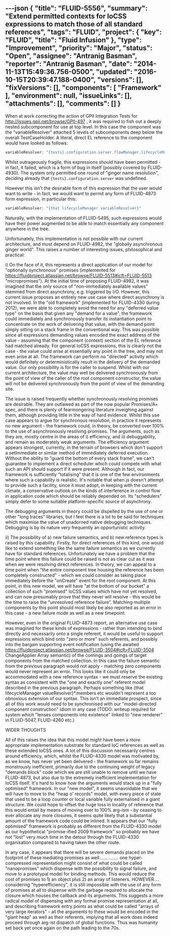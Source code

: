 ---json
{
  "title": "FLUID-5556",
  "summary": "Extend permitted contexts for IoCSS expressions to match those of all standard references",
  "tags": "FLUID",
  "project": {
    "key": "FLUID",
    "title": "Fluid Infusion"
  },
  "type": "Improvement",
  "priority": "Major",
  "status": "Open",
  "assignee": "Antranig Basman",
  "reporter": "Antranig Basman",
  "date": "2014-11-13T15:49:36.756-0500",
  "updated": "2016-10-15T20:39:47.188-0400",
  "versions": [],
  "fixVersions": [],
  "components": [
    "Framework"
  ],
  "environment": null,
  "issueLinks": [],
  "attachments": [],
  "comments": []
}
---
When at work correcting the action of GPII Integration Tests for <http://issues.gpii.net/browse/GPII-497> , it was required to fish out a deeply nested subcomponent for use at top level. In this case the component was the "variableResolver" attached 5 levels of subcomponents deep below the overall TestCaseHolder. A literal, direct EL reference to the component would have looked as follows:

```java
variableResolver: "{tests}.configuration.server.flowManager.lifecycleManager.variableResolver"
```

Whilst outrageously fragile, this expressions should have been permitted - in fact, it failed, which is a form of bug in itself (possibly covered by FLUID-4930). The system only permitted one round of "ginger name resolution", deciding already that `{tests}.configuration.server` was undefined.

However this isn't the desirable form of this expression that the user would want to write - in fact, we would want to permit any form of FLUID-4873 form expression, in particular this:

```java
variableResolver: "{that lifecycleManager variableResolver}"
```

Naturally, with the implementation of FLUID-5495, such expressions would have their power augmented to be able to match essentially any component anywhere in the tree.

Unfortunately, this implementation is not possible with our current architecture, and must depend on FLUID-4982, the "globally asynchronous ginger world". This raises a number of interesting issues, philosophical and practical:

i) On the face of it, this represents a direct application of our model for "optionally synchronous" promises (implemented for <https://fluidproject.atlassian.net/browse/FLUID-5513#icft=FLUID-5513> "micropromises"). At the initial time of proposing FLUID-4982, it was imagined that the only source of "non-immediately available values" stemmed from direct asynchrony, e.g. triggered by I/O. However, this current issue proposes an entirely new use case where direct asynchrony is not involved. In the "old framework" (implemented for FLUID-4330 during 2012), we were able to completely avoid the need for any "deferred value type" on the basis that given any "demand for a value", the framework could immediately and synchronously transfer its instantiation point to concentrate on the work of delivering that value, with the demand point simply sitting on a stack frame in the conventional way. This was possible since all expressions demanding values encoded the exact address of the value - assuming that the component (context) section of the EL reference had matched already. For general IoCSS expressions, this is clearly not the case - the value could arise at essentially any point in the tree, and may not even arise at all. The framework can perform no "directed" activity which would definitely or deterministically result in the delivery of the demanded value. Our only possibility is for the caller to suspend. Whilst with our current architecture, the value may well be delivered synchronously from the point of view of the caller of the root component constructor, the value will not be delivered synchronously from the point of view of the demanding site.

The issue is raised frequently whether synchronously resolving promises are desirable. They are outlawed as part of the now popular Promises/A+ spec, and there is plenty of fearmongering literature inveighing against them, although providing little in the way of hard evidence. Whilst this use case appears to argue for synchronous resolution, in practice it represents no new argument - the framework could, in theory, be converted over 100% to the use of asynchronously resolving promises. The arguments, such as they are, mostly centre in the areas of i) efficiency, and ii) debuggability, and remain as moderately weak arguments. The efficiency argument appears strongest, currently, in the terrain of browsers which don't support a setImmediate or similar method of immediately deferred execution. Without the ability to "guard the bottom of every stack frame", we can't guarantee to implement a direct scheduler which could compete with what such an API should support if it were present. Although in fact, our framework is sufficiently "totalising" that it is one of the few environments where such a capability is realistic. It's notable that when.js doesn't attempt to provide such a facility, since it must adopt, in keeping with the current climate, a conservative outlook on the kinds of interference in control flow in application code which should be reliably depended on. Its "schedulers" simply defer to some suitable platform-specific source of asynchrony.

The debugging arguments in theory could be dispelled by the use of one or other "long traces" libraries, but I feel there is a lot to be said for techniques which maximise the value of unadorned native debugging techniques. Debugging is by its nature very frequently an opportunistic activity.

ii) The possibility of a) new failure semantics, and b) new reference types is raised by this capability. Firstly, for direct references of this kind, one would like to extend something like the same failure semantics as we currently have for standard references. Unfortunately we have a problem that the time point where this failure could be raised is not as clear cut as it was when we were resolving direct references. In theory, we can appeal to a time point when "the entire component tree housing the reference has been completely constructed" - which we could consider as taking place immediately before the "onCreate" event for the root component. At this point, in this new model, we will have "at the bottom of our bucket" a collection of such "promised" IoCSS values which have not yet resolved, and can now presumably prove that they never will resolve - this would be the time to raise the "unresolved reference failure". Matching multiple components by this point should most likely be also reported as an error in this case - a new failure mode as well as a new timepoint.

However, even in the original FLUID-4873 report, an alternative use case was imagined for these kinds of expressions - rather than intending to bind directly and necessarily onto a single referent, it would be useful to support expressions which bind onto "zero or more" such referents, and possibly into the bargain supporting event notification (using the awaited <https://fluidproject.atlassian.net/browse/FLUID-3504#icft=FLUID-3504> ChangeApplier Array semantic) of the comings and goings of target components from the matched collection. In this case the failure semantic from the previous paragraph would not apply - matching zero components would never represent an error. This looks like it could only be accommodated with a new reference syntax - we must reserve the existing syntax as consistent with the "one and exactly one" referent model described in the previous paragraph. Perhaps something like {that lifecycleManager valueResolver}\*.members etc wouldn't represent a too obnoxious extension of our syntax. This isn't an immediate prospect, since all of this work would need to be synchronised with our "model-directed component construction" idiom in any case (TODO: writeup required for system which "lenses components into existence" linked to "new renderer" in FLUID-5047, FLUID-4260 etc.)

WIDER THOUGHTS

All of this raises the idea that this model might have been a more appropriate implementation substrate for standard IoC references as well as these extended IoCSS ones. A lot of this discussion necessarily centres around efficiency, which, whilst the FLUID-4330 model was motivated by, as we know, has never yet been delivered - the framework so far remains monstrously inefficient, primarily due to the continuing weight of legacy "demands block" code which we are still unable to remove until we have FLUID-4873, but also due to the extremely inefficient implementation for IoCSS itself. It's hard to know how the arguments would stack up in a "fully optimised" framework. In our "new model", it seems unavoidable that we will have to move to the "heap o' records" model, with every piece of state that used to be a loop counter or local variable fully externalised in a giant structure. We could hope to offset the huge loss in locality of reference that this would entail by means of moving over to 100% arg-ism - by ceasing to ever allocate any more closures, it seems quite likely that a substantial amount of the framework code could be inlined.  It appears that our "fully optimised" framework is probably as different from the FLUID-4330 model as our hypothetical "promise-ified 2009 framework" so probably we have not "lost" very much time in the detour through the FLUID-4330 organisation compared to having taken the other route.

In any case, it appears that there will be severe demands placed on the footprint of these mediating promises as well............... one hyper-compressed representation might consist of what could be called "nanopromises" which dispense with the possibility to signal failure, and move to a prototypal model for binding methods. This would reduce the cost of promises to 1) an object plus 2) an array of listeners. HOWEVER.... considering "hyperefficiency", it is still impossible with the use of any form of promises at all to dispense with the garbage required to allocate the closure which houses the callback and its arguments. This suggests a more radical model of dispensing with any formal promise representation at all, and describing framework entry points as what could be called "arrays of very large iterators" - all the arguments to these would be encoded in the "giant heap" as well as their referents, implying that all work does indeed proceed through arg-ist dispatch of global functions. Thus was humanity set back yet once again on the path leading to the 70s.

        